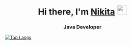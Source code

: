 <h1 align="center">Hi there, I'm <a href="https://t.me/nikitadb" target="_blank">Nikita</a> 
<img src="https://github.com/blackcater/blackcater/raw/main/images/Hi.gif" height="32"/></h1>
<h3 align="center">Java Developer</h3>

[![Top Langs](https://github-readme-stats.vercel.app/api/top-langs/?username=exxss)](https://github.com/exxss/github-readme-stats)
